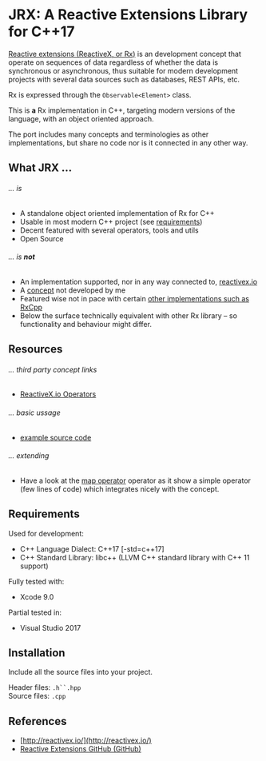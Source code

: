 JRX: A Reactive Extensions Library for C++17
======================================

[Reactive extensions (ReactiveX, or Rx)](https://en.wikipedia.org/wiki/Reactive_extensions) is an development concept that operate on sequences of data regardless of whether the data is synchronous or asynchronous, thus suitable for modern development projects with several data sources such as databases, REST APIs, etc. 

Rx is expressed through the `Observable<Element>` class.

This is **a** Rx implementation in C++, targeting modern versions of the language, with an object oriented approach. 

The port includes many concepts and terminologies as other implementations, but share no code nor is it connected in any other way. 


## What JRX ...

###### ... is

* A standalone object oriented implementation of Rx for C++
* Usable in most modern C++ project (see [requirements](Documentation/Requirements))
* Decent featured with several operators, tools and utils
* Open Source

###### ... is **not**

* An implementation supported, nor in any way connected to, [reactivex.io](http://reactivex.io)
* A [concept](https://en.wikipedia.org/wiki/Reactive_programming)  not developed by me
* Featured wise not in pace with certain [other implementations such as RxCpp](https://github.com/Reactive-Extensions/RxCpp)
* Below the surface technically equivalent with other Rx library – so functionality and behaviour might differ.



## Resources

###### ... third party concept links

* [ReactiveX.io Operators](http://reactivex.io/documentation/operators.html)

###### ... basic ussage

* [example source code](examples/example_1.cpp)

###### ... extending

* Have a look at the [map operator](jrx/jrx_operator_map.h) operator as it show a simple operator (few lines of code) which integrates nicely with the concept. 

## Requirements

Used for development:

* C++ Language Dialect: C++17 [-std=c++17]
* C++ Standard Library: libc++ (LLVM C++ standard library with C++ 11 support)

Fully tested with:

* Xcode 9.0

Partial tested in:

* Visual Studio 2017

## Installation

Include all the source files into your project. 

Header files: `.h``.hpp`<br>
Source files: `.cpp`


## References

* [http://reactivex.io/](http://reactivex.io/)
* [Reactive Extensions GitHub (GitHub)](https://github.com/Reactive-Extensions)